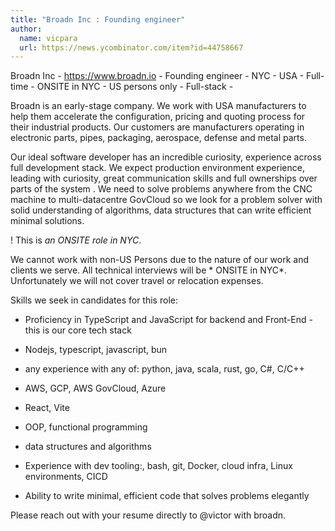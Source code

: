 ```yaml
---
title: "Broadn Inc : Founding engineer"
author:
  name: vicpara
  url: https://news.ycombinator.com/item?id=44758667
---
```

Broadn Inc - <a href="https:&#x2F;&#x2F;www.broadn.io" rel="nofollow">https:&#x2F;&#x2F;www.broadn.io</a> - Founding engineer - NYC - USA - Full-time - ONSITE in NYC - US persons only - Full-stack -

Broadn is an early-stage company. We work with USA manufacturers to help them accelerate the configuration, pricing and quoting process for their industrial products. Our customers are manufacturers operating in electronic parts, pipes, packaging, aerospace, defense and metal parts.

Our ideal software developer has an incredible curiosity, experience across full development stack. We expect production environment experience, leading with curiosity, great communication skills and full ownerships over parts of the system . We need to solve problems anywhere from the CNC machine to multi-datacentre GovCloud so we look for a problem solver with solid understanding of algorithms, data structures that can write efficient minimal solutions.

! This is *an ONSITE role in NYC*.

We cannot work with non-US Persons due to the nature of our work and clients we serve. All technical interviews will be * ONSITE in NYC*. Unfortunately we will not cover travel or relocation expenses.

Skills we seek in candidates for this role:

- Proficiency in TypeScript and JavaScript for backend and Front-End - this is our core tech stack

- Nodejs, typescript, javascript, bun

- any experience with any of: python, java, scala, rust, go, C#, C&#x2F;C++

- AWS, GCP, AWS GovCloud, Azure

- React, Vite

- OOP, functional programming

- data structures and algorithms

- Experience with dev tooling:, bash, git, Docker, cloud infra, Linux environments, CICD

- Ability to write minimal, efficient code that solves problems elegantly

Please reach out with your resume directly to @victor with broadn.
<JobApplication />
